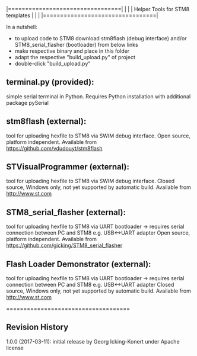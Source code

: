 |=================================|
|                                 |
| Helper Tools for STM8 templates |
|                                 |
|=================================|

In a nutshell: 
  - to upload code to STM8 download stm8flash (debug interface) and/or 
    STM8_serial_flasher (bootloader) from below links
  - make respective binary and place in this folder
  - adapt the respective "build_upload.py" of project
  - double-click "build_upload.py"


terminal.py (provided):
-----------------------
  simple serial terminal in Python. Requires Python installation with
  additional package pySerial 



stm8flash (external):
---------------------
  tool for uploading hexfile to STM8 via SWIM debug interface. 
  Open source, platform independent.
  Available from https://github.com/vdudouyt/stm8flash 


STVisualProgrammer (external):
------------------------------
  tool for uploading hexfile to STM8 via SWIM debug interface. 
  Closed source, Windows only, not yet supported by automatic build.
  Available from http://www.st.com



STM8_serial_flasher (external):
----------------------------------
  tool for uploading hexfile to STM8 via UART bootloader -> 
  requires serial connection between PC and STM8 e.g. USB<->UART adapter
  Open source, platform independent.
  Available from https://github.com/gicking/STM8_serial_flasher


Flash Loader Demonstrator (external):
-------------------------------------
  tool for uploading hexfile to STM8 via UART bootloader -> 
  requires serial connection between PC and STM8 e.g. USB<->UART adapter
  Closed source, Windows only, not yet supported by automatic build.
  Available from http://www.st.com


====================================

Revision History
----------------

1.0.0 (2017-03-11): initial release by Georg Icking-Konert under Apache license

